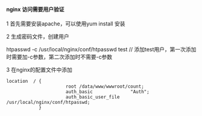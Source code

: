 #### nginx 访问需要用户验证

1 首先需要安装apache，可以使用yum install 安装

2 生成密码文件，创建用户

htpasswd -c /usr/local/nginx/conf/htpasswd  test // 添加test用户，第一次添加时需要加-c参数，第二次添加时不需要-c参数

3 在nginx的配置文件中添加
```shell
location  / {
​                      root /data/www/wwwroot/count;
​                      auth_basic              "Auth";
​                      auth_basic_user_file   /usr/local/nginx/conf/htpasswd;
​            }								
```
